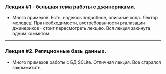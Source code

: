 ### Лекция #1 - большая тема работы с джинериками.
+ Много примеров. Есть, надеюсь подробное, описание кода. Лектор молодец! При
необходимости, востребованности реализации джинериков - стоит пересмотреть 
лекцию. Вся лекция закинута одним коммитом.
***
### Лекция #2. Реляционные базы данных.
+ Много примеров работы с БД SQLite. Отличная лекция. Все старался закоммитить.